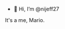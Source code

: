 - 👋 Hi, I’m @nijeff27

It's a me, Mario.

<!---
nijeff27/nijeff27 is a ✨ special ✨ repository because its `README.md` (this file) appears on your GitHub profile.
You can click the Preview link to take a look at your changes.
--->
